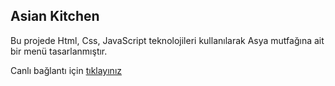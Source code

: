 ## Asian Kitchen

Bu projede Html, Css, JavaScript teknolojileri kullanılarak  Asya mutfağına ait bir menü tasarlanmıştır. 

 Canlı bağlantı için [tıklayınız]()